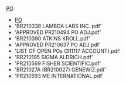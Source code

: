 [PO](APPROVED_BR210358_PO_ADJ.pdf)

* <a href="https://github.com/aubreymoore/open_pos/blob/main/APPROVED%20BR210358%20PO%20ADJ.pdf">PO</a>   
* 'BR210338 LAMBDA LABS INC..pdf'
* 'APPROVED PR210494 PO ADJ.pdf'     
* 'BR210390 ATKINS KROLL.pdf'
* 'APPROVED PR210637 PO ADJ.pdf'     
* 'LIST OF OPEN POs (311117 ACCOUNT).pdf'
* 'BR210195 SIGMA ALDRICH.pdf'       
* 'PR210569 FISHER SCIENTIFIC.pdf'
* 'BR21027A (BR210027) GENEWIZ.pdf'  
* 'PR210593 ME INTERNATIONAL.pdf'
